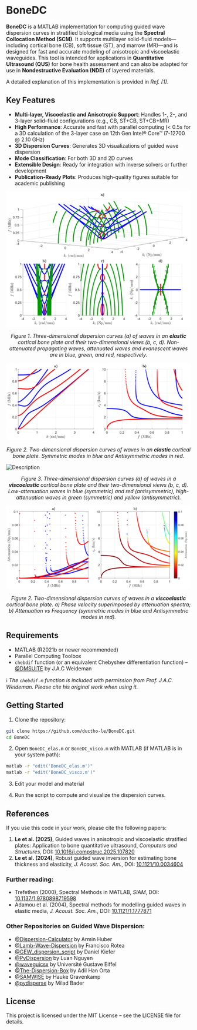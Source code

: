 # BoneDC

**BoneDC** is a MATLAB implementation for computing guided wave dispersion curves in stratified biological media using the **Spectral Collocation Method (SCM)**. It supports multilayer solid-fluid models—including cortical bone (CB), soft tissue (ST), and marrow (MR)—and is designed for fast and accurate modeling of anisotropic and viscoelastic waveguides. This tool is intended for applications in **Quantitative Ultrasound (QUS)** for bone health assessment and can also be adapted for use in **Nondestructive Evaluation (NDE)** of layered materials.

A detailed explanation of this implementation is provided in *Ref. [1]*.

## Key Features

- **Multi-layer, Viscoelastic and Anisotropic Support**: Handles 1-, 2-, and 3-layer solid–fluid configurations (e.g., CB, ST+CB, ST+CB+MR)
- **High Performance**: Accurate and fast with parallel computing (< 0.5s for a 3D calculation of the 3-layer case on 12th Gen Intel® Core™ i7-12700 @ 2.10 GHz)
- **3D Dispersion Curves**: Generates 3D visualizations of guided wave dispersion
- **Mode Classification**: For both 3D and 2D curves
- **Extensible Design**: Ready for integration with inverse solvers or further development
- **Publication-Ready Plots**: Produces high-quality figures suitable for academic publishing


![Description](Figures/3D_dispersion_elas.svg)  
<div align="center">
<em>Figure 1. Three-dimensional dispersion curves (a) of waves in an <strong>elastic</strong> cortical bone plate and
their two-dimensional views (b, c, d). Non-attenuated propagating waves, attenuated waves and
evanescent waves are in blue, green, and red, respectively.</em>
</div>

![Description](Figures/2D_dispersion_elas.svg)  
<div align="center">
<em>Figure 2. Two-dimensional dispersion curves of waves in an <strong>elastic</strong> cortical bone plate. Symmetric modes in blue and Antisymmetric modes in red.</em>
</div>

![Description](Figures/3D_dispersion_visco.svg)  
<div align="center">
<em>Figure 3. Three-dimensional dispersion curves (a) of waves in a <strong>viscoelastic</strong> cortical bone plate and
their two-dimensional views (b, c, d). Low-attenuation waves in blue (symmetric) and red (antisymmetric), high-
attenuation waves in green (symmetric) and yellow (antisymmetric).</em>
</div>

![Description](Figures/2D_dispersion_visco.svg)  
<div align="center">
<em>Figure 2. Two-dimensional dispersion curves of waves in a <strong>viscoelastic</strong> cortical bone plate. a) Phase velocity superimposed by attenuation spectra; b) Attenuation vs Frequency (symmetric modes in blue and Antisymmetric modes in red).</em>
</div>

## Requirements

- MATLAB (R2021b or newer recommended)  
- Parallel Computing Toolbox  
- `chebdif` function (or an equivalent Chebyshev differentiation function) – [@DMSUITE](https://www.mathworks.com/matlabcentral/fileexchange/29-dmsuite) by J.A.C Weideman

ℹ️ *The `chebdif.m` function is included with permission from Prof. J.A.C. Weideman. Please cite his original work when using it.*

## Getting Started

1. Clone the repository:  
```bash
git clone https://github.com/ductho-le/BoneDC.git
cd BoneDC
```

2. Open `BoneDC_elas.m` or `BoneDC_visco.m` with MATLAB (if MATLAB is in your system path):
```bash
matlab -r "edit('BoneDC_elas.m')"
matlab -r "edit('BoneDC_visco.m')"
```

3. Edit your model and material

4. Run the script to compute and visualize the dispersion curves.

## References

If you use this code in your work, please cite the following papers:

1. **Le et al. (2025)**, Guided waves in anisotropic and viscoelastic stratified plates: Application to bone quantitative ultrasound, _Computers and Structures_, DOI: [10.1016/j.compstruc.2025.107820](https://doi.org/10.1016/j.compstruc.2025.107820)
2. **Le et al. (2024)**, Robust guided wave inversion for estimating bone thickness and elasticity, _J. Acoust. Soc. Am._, DOI: [10.1121/10.0034604](https://doi.org/10.1121/10.0034604)

### Further reading:

- Trefethen (2000), Spectral Methods in MATLAB, _SIAM_, DOI: [10.1137/1.9780898719598](https://doi.org/10.1137/1.9780898719598)  
- Adamou et al. (2004), Spectral methods for modelling guided waves in elastic media, _J. Acoust. Soc. Am._, DOI: [10.1121/1.1777871](https://doi.org/10.1121/1.1777871)

### Other Repositories on Guided Wave Dispersion:
- [@Dispersion-Calculator](https://github.com/ArminHuber/Dispersion-Calculator) by Armin Huber  
- [@Lamb-Wave-Dispersion](https://github.com/franciscorotea/Lamb-Wave-Dispersion) by Francisco Rotea  
- [@GEW_dispersion_script](https://github.com/dakiefer/GEW_dispersion_script) by Daniel Kiefer  
- [@PyDispersion](https://github.com/luan-th-nguyen/PyDispersion) by Luan Nguyen  
- [@waveguicsx](https://github.com/Universite-Gustave-Eiffel/waveguicsx) by Université Gustave Eiffel  
- [@The-Dispersion-Box](https://github.com/adilorta/The-Dispersion-Box) by Adil Han Orta  
- [@SAMWISE](https://github.com/haukegravenkamp/SAMWISE) by Hauke Gravenkamp  
- [@pydisperse](https://github.com/nmbader/pydisperse) by Milad Bader

## License

This project is licensed under the MIT License – see the LICENSE file for details.
